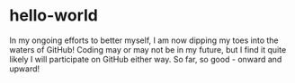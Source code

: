 # hello-world
In my ongoing efforts to better myself, I am now dipping my toes into the waters of GitHub!  Coding may or may not be in my future, but I find it quite likely I will participate on GitHub either way.  So far, so good - onward and upward!
